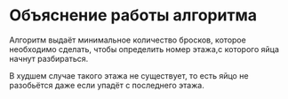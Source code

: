 # Объяснение работы алгоритма
Алгоритм выдаёт минимальное количество бросков, которое необходимо сделать, чтобы определить номер этажа,с которого яйца начнут разбираться.

В худшем случае такого этажа не существует, то есть яйцо не разобьётся даже если упадёт с последнего этажа.